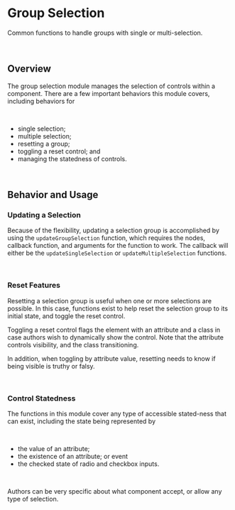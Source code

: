 # Group Selection
Common functions to handle groups with single or multi-selection.

<br>


## Overview
The group selection module manages the selection of controls within a component. There are a few important behaviors this module covers, including behaviors for

<br>

- single selection;
- multiple selection;
- resetting a group;
- toggling a reset control; and 
- managing the statedness of controls.

<br> 

## Behavior and Usage
### Updating a Selection
Because of the flexibility, updating a selection group is accomplished by using the `updateGroupSelection` function, which requires the nodes, callback function, and arguments for the function to work. The callback will either be the `updateSingleSelection` or `updateMultipleSelection` functions.

<br>

### Reset Features
Resetting a selection group is useful when one or more selections are possible. In this case, functions exist to help reset the selection group to its initial state, and toggle the reset control.

Toggling a reset control flags the element with an attribute and a class in case authors wish to dynamically show the control. Note that the attribute controls visibility, and the class transitioning.

In addition, when toggling by attribute value, resetting needs to know if being visible is truthy or falsy.


<br>

### Control Statedness
The functions in this module cover any type of accessible stated-ness that can exist, including the state being represented by

<br>

- the value of an attribute;
- the existence of an attribute; or event
- the checked state of radio and checkbox inputs.

<br>

Authors can be very specific about what component accept, or allow any type of selection.